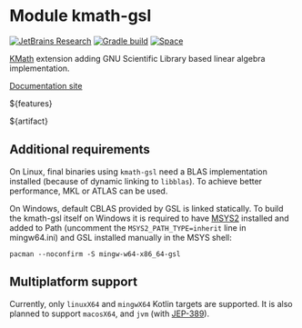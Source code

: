 # Module kmath-gsl

[![JetBrains Research](https://jb.gg/badges/research.svg)](https://confluence.jetbrains.com/display/ALL/JetBrains+on+GitHub)
[![Gradle build](https://github.com/mipt-npm/kmath-gsl/workflows/build/badge.svg)](https://github.com/mipt-npm/kmath-gsl/actions/workflows/build.yml)
[![Space](https://img.shields.io/badge/dynamic/xml?color=orange&label=Space&query=//metadata/versioning/latest&url=https%3A%2F%2Fmaven.pkg.jetbrains.space%2Fmipt-npm%2Fp%2Fsci%2Fmaven%2Fspace%2Fkscience%2Fkmath-gsl%2Fmaven-metadata.xml)](https://maven.pkg.jetbrains.space/mipt-npm/p/sci/maven/space/kscience/)

[KMath](https://github.com/mipt-npm/kmath) extension adding GNU Scientific Library based linear algebra implementation.

[Documentation site](https://mipt-npm.github.io/kmath-gsl/)

${features}

${artifact}

## Additional requirements

On Linux, final binaries using `kmath-gsl` need a BLAS implementation installed (because of dynamic linking
to `libblas`). To achieve better performance, MKL or ATLAS can be used.

On Windows, default CBLAS provided by GSL is linked statically. To build the kmath-gsl itself on Windows it is required
to have [MSYS2](https://www.msys2.org/) installed and added to Path (uncomment the `MSYS2_PATH_TYPE=inherit` line in
mingw64.ini) and GSL installed manually in the MSYS shell:

```shell
pacman --noconfirm -S mingw-w64-x86_64-gsl
```

## Multiplatform support

Currently, only `linuxX64` and `mingwX64` Kotlin targets are supported. It is also planned to support `macosX64`,
and `jvm` (with [JEP-389](https://openjdk.java.net/jeps/389)).
